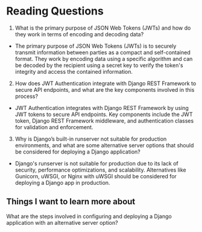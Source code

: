 # Reading Questions

1. What is the primary purpose of JSON Web Tokens (JWTs) and how do they work in terms of encoding and decoding data?

- The primary purpose of JSON Web Tokens (JWTs) is to securely transmit information between parties as a compact and self-contained format. They work by encoding data using a specific algorithm and can be decoded by the recipient using a secret key to verify the token's integrity and access the contained information.

2. How does JWT Authentication integrate with Django REST Framework to secure API endpoints, and what are the key components involved in this process?

- JWT Authentication integrates with Django REST Framework by using JWT tokens to secure API endpoints. Key components include the JWT token, Django REST Framework middleware, and authentication classes for validation and enforcement.

3. Why is Django’s built-in runserver not suitable for production environments, and what are some alternative server options that should be considered for deploying a Django application?

- Django's runserver is not suitable for production due to its lack of security, performance optimizations, and scalability. Alternatives like Gunicorn, uWSGI, or Nginx with uWSGI should be considered for deploying a Django app in production.

## Things I want to learn more about

What are the steps involved in configuring and deploying a Django application with an alternative server option?
